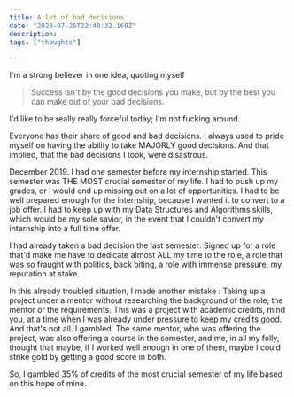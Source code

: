 ```yaml
---
title: A lot of bad decisions
date: "2020-07-26T22:40:32.169Z"
description: 
tags: ["thoughts"]

---
```


I'm a strong believer in one idea, quoting myself

> Success isn't by the good decisions you make, but by the best you can make out of your bad decisions.

I'd like to be really really forceful today; I'm not fucking around. 

Everyone has their share of good and bad decisions. I always used to pride myself on having the ability to take MAJORLY good decisions. And that implied, that the bad decisions I took, were disastrous.

December 2019. I had one semester before my internship started. This semester was THE MOST crucial semester of my life. I had to push up my grades, or I would end up missing out on a lot of opportunities. I had to be well prepared enough for the internship, because I wanted it to convert to a job offer. I had to keep up with my Data Structures and Algorithms skills, which would be my sole savior, in the event that I couldn't convert my internship into a full time offer.

I had already taken a bad decision the last semester: Signed up for a role that'd make me have to dedicate almost ALL my time to the role, a role that was so fraught with politics, back biting, a role with immense pressure, my reputation at stake.

In this already troubled situation, I made another mistake : Taking up a project under a mentor without researching the background of the role, the mentor or the requirements. This was a project with academic credits, mind you, at a time when I was already under pressure to keep my credits good. And that's not all. I gambled. The same mentor, who was offering the project, was also offering a course in the semester, and me, in all my folly, thought that maybe, if I worked well enough in one of them, maybe I could strike gold by getting a good score in both. 

So, I gambled 35% of credits of the most crucial semester of my life based on this hope of mine.